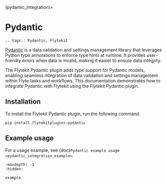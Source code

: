(pydantic_integration)=

# Pydantic

```{eval-rst}
.. tags:: Pydantic, Flytekit
```
[Pydantic](https://pydantic.dev/) is a data validation and settings management library that leverages Python type annotations to enforce type hints at runtime. It provides user-friendly errors when data is invalid, making it easier to ensure data integrity.

The Flytekit Pydantic plugin adds type support for Pydantic models, enabling seamless integration of data validation and settings management within Flyte tasks and workflows. This documentation demonstrates how to integrate Pydantic with Flytekit using the Flytekit Pydantic plugin.

## Installation

To install the Flytekit Pydantic plugin, run the following command:

```
pip install flytekitplugins-pydantic
```
## Example usage

For a usage example, see {doc}`Pydantic example usage <pydantic_integration_example>`.

```{toctree}
:maxdepth: -1
:hidden:

example
```
